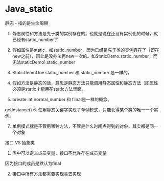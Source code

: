# Java_static
静态 - 指的是生命周期

1. 静态属性和方法是先于类的实例存在的。也就是说在还没有实例化的时候，就已经有static_number了

2. 假如属性是static，如static_number，因为已经是先于类的实例存在了（即在new之前），因此是没办法再new一次的。如StaticDemo.static_number，而无法staticDemo1.static_number

3. StaticDemoOne.static_number 和 static_number 是一样的，

4. 假如方法是静态的话，意思是静态方法只能调用静态属性和静态方法（即属性必须是static才能用在static方法里面。

5. private int normal_number 和 fiinal是一样的概念。

getInstance()
6. 使用静态关键字实现了单例模式，只能获得某个类的唯一一个实例。

7. 单例模式就是不管用哪种方法，不管是什么时间点得到的对象，其实都是同一个对象

接口 VS 抽象类
1. 类中可以定义成员变量，接口不允许存在成员变量

因为接口的成员是默认为final

2. 接口中所有方法都需要实现类去实现

